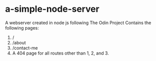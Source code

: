 # a-simple-node-server
A webserver created in node js following The Odin Project
Contains the following pages:
1. /
2. /about
3. /contact-me
4. A 404 page for all routes other than 1, 2, and 3.
